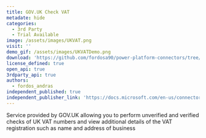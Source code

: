 ```yaml
---
title: GOV.UK Check VAT
metadate: hide
categories:
  - 3rd Party
  - Trial Available
image: /assets/images/UKVAT.png
visit: ''
demo_gif: /assets/images/UKVATDemo.png
download: 'https://github.com/fordosa90/power-platform-connectors/tree/main/U.K.%20Government%20Check%20VAT'
license_defined: true
open_api: true
3rdparty_api: true
authors:
  - fordos_andras
independent_published: true
independent_publisher_link: 'https://docs.microsoft.com/en-us/connectors/xxx/'
---
```

Service provided by GOV.UK allowing you to perform unverified and verified checks of UK VAT numbers and view additional details of the VAT registration such as name and address of business